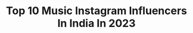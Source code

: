 ---
title: Top 10 Music Instagram Influencers In India In 2023
description: >-
  Find top music Instagram influencers in India in 2023. Most popular hashtags: #dance #reels #reelitfeelit #explore.
platform: Instagram
hits: 2233
text_top: Identify the top-rated Instagram accounts on inBeat.
text_bottom: Our database has 2233 Instagram influencers like this in India for you to work with.
profiles:
  - username: "alisharajput_22"
    fullname: >-
      Chitra singh
    bio: >-
      Actor-Influencer-Music Alisha Rajput Production
    location: "India"
    followers: 4248363
    engagement: 795
    commentsToLikes: 0.009674
    id: ck9h9ysh1ai5j0j78gpnw0cx9
    verified: false
    hashtags: "#exploremore, #alisharajput, #dance, #explore"
  - username: "punitjpathakofficial"
    fullname: >-
      Punit J Pathak
    bio: >-
      NAACH BABY Music video 👇🏽
    location: "India"
    followers: 2487707
    engagement: 568
    commentsToLikes: 0.003034
    id: ck0u2euphzpr80i194k66w0np
    verified: true
    hashtags: "#husband, #love, #reels, #danceplus6"
  - username: "shannu_7"
    fullname: >-
      Shanmukh Jaswanth Kandregula
    bio: >-
      Art | Music | Dance A U S S ❤ Surya Fan 🙂💙 JAANU PROMO
    location: "India"
    followers: 2746978
    engagement: 1149
    commentsToLikes: 0.003466
    id: ck9wd6dkee9mt0j783dk5si11
    verified: false
    hashtags: "#jaanu, #aasonaha, #shannu, #dance"
  - username: "sonunigamofficial"
    fullname: >-
      Sonu Nigam
    bio: >-
      An Entity that Translates Vibrations of the Vacuum into Frequencies of Music. @labelibelievemusic
    location: "India"
    followers: 1650348
    engagement: 215
    commentsToLikes: 0.008972
    id: ck0tuv6858tau0i19mu4iokc5
    verified: true
    hashtags: "#sonunigamlive, #explore, #instadaily, #love"
  - username: "reubenjames"
    fullname: >-
      Reuben James
    bio: >-
      Birmingham, UK 🇬🇧 Grammy award winning musician
    location: "India"
    followers: 88146
    engagement: 145
    commentsToLikes: 0.030676
    id: ck0tuayhd6e1m0i19xg206f1g
    verified: false
    hashtags: "#rufiosessions, #menelik, #independantmusic, #independantartist"
  - username: "vicky__pedia"
    fullname: >-
      Vivek Dadhich
    bio: >-
      Choreographer | Creator Mumbai 📍 DM - Collaboration | Classes Music videos | Ad shoots | Films 🎥 Buy my official merchandise 😍👇👇
    location: "India"
    followers: 50927
    engagement: 134
    commentsToLikes: 0.064773
    id: ck0udvksjjx2z0i19pdvazhmg
    verified: false
    hashtags: "#reelswag, #vickyakku, #tikiapp, #aakankshatripathi"
  - username: "swalih__sinu"
    fullname: >-
      صلح 
    bio: >-
      #mallu Boy #food ball lover💞 #Njr uyr💋 #Soul love music🎼 #kl55/Qatar🇮🇳🇶🇦 #Adventure #Bike Rider #First cry on October 20 #Dream boy #Twenty
    location: "India"
    followers: 2727
    engagement: 3780
    commentsToLikes: 0.210201
    id: ckf5vzlcbqeks0j2331o40n9s
    verified: false
    hashtags: "#ktmindia, #streetbike, #ktmfactoryracing, #sportbikelife"
  - username: "lakshmi__l_u_x__"
    fullname: >-
      Lakshm❗️  Lux
    bio: >-
      😇😉😇 Dq 😍🥰😍 --------------------------------- 😀×music 😀×dance 😀×ride
    location: "India"
    followers: 37979
    engagement: 689
    commentsToLikes: 0.052892
    id: ck14j5h4yiq750i190rbrg3ll
    verified: false
    hashtags: ""
  - username: "thekylemeagher"
    fullname: >-
      Kyle Meagher
    bio: >-
      Musician • Actor • Anne with an E on Netflix • STREAM “Know Better’” now!
    location: "India"
    followers: 148377
    engagement: 669
    commentsToLikes: 0.024535
    id: ck13cfgh502s30i19hhgrs3em
    verified: true
    hashtags: "#snow, #acting, #music, #ad"
  - username: "zeus.arya"
    fullname: >-
      A living meme™
    bio: >-
      Jack of all trades🤭 Dance | Art | Music 💙 YTFF 2018 performer✨ - ❤️ @_save.mother.earth_ 📺 Su Kare Che Video↓
    location: "India"
    followers: 3305
    engagement: 2583
    commentsToLikes: 0.090993
    id: ck5hibemjcmsn0i110x8vkg0a
    verified: false
    hashtags: "#zeusaryatravels, #nimitkotianchoreography, #dance, #immabeastdancer"
---